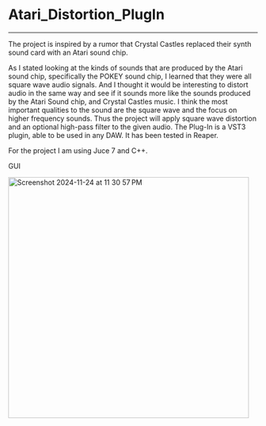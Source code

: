# Atari_Distortion_PlugIn



------------------------------------------------------------------------------------------------------------------------------------------------------------------------------------

The project is inspired by a rumor that Crystal Castles replaced their synth sound card with an Atari sound chip. 

As I stated looking at the kinds of sounds that are produced by the Atari sound chip, specifically the POKEY sound chip, I learned that they were all square wave audio signals. And I thought it would be interesting to distort audio in the same way and see if it sounds more like the sounds produced by the Atari Sound chip, and Crystal Castles music. I think the most important qualities to the sound are the square wave and the focus on higher frequency sounds. Thus the project will apply square wave distortion and an optional high-pass filter to the given audio. The Plug-In is a VST3 plugin, able to be used in any DAW. It has been tested in Reaper.  

For the project I am using Juce 7 and C++. 

GUI

<img width="486" alt="Screenshot 2024-11-24 at 11 30 57 PM" src="https://github.com/user-attachments/assets/67407278-2343-4cb2-a0fc-ba865dccb88b">



